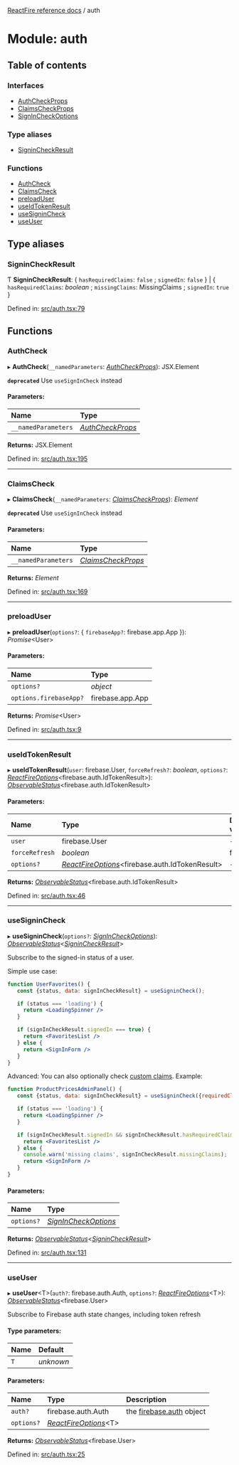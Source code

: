 [ReactFire reference docs](../README.md) / auth

# Module: auth

## Table of contents

### Interfaces

- [AuthCheckProps](../interfaces/auth.authcheckprops.md)
- [ClaimsCheckProps](../interfaces/auth.claimscheckprops.md)
- [SignInCheckOptions](../interfaces/auth.signincheckoptions.md)

### Type aliases

- [SigninCheckResult](auth.md#signincheckresult)

### Functions

- [AuthCheck](auth.md#authcheck)
- [ClaimsCheck](auth.md#claimscheck)
- [preloadUser](auth.md#preloaduser)
- [useIdTokenResult](auth.md#useidtokenresult)
- [useSigninCheck](auth.md#usesignincheck)
- [useUser](auth.md#useuser)

## Type aliases

### SigninCheckResult

Ƭ **SigninCheckResult**: { `hasRequiredClaims`: ``false`` ; `signedIn`: ``false``  } \| { `hasRequiredClaims`: *boolean* ; `missingClaims`: MissingClaims ; `signedIn`: ``true``  }

Defined in: [src/auth.tsx:79](https://github.com/FirebaseExtended/reactfire/blob/main/src/auth.tsx#L79)

## Functions

### AuthCheck

▸ **AuthCheck**(`__namedParameters`: [*AuthCheckProps*](../interfaces/auth.authcheckprops.md)): JSX.Element

**`deprecated`** Use `useSignInCheck` instead

#### Parameters:

| Name | Type |
| :------ | :------ |
| `__namedParameters` | [*AuthCheckProps*](../interfaces/auth.authcheckprops.md) |

**Returns:** JSX.Element

Defined in: [src/auth.tsx:195](https://github.com/FirebaseExtended/reactfire/blob/main/src/auth.tsx#L195)

___

### ClaimsCheck

▸ **ClaimsCheck**(`__namedParameters`: [*ClaimsCheckProps*](../interfaces/auth.claimscheckprops.md)): *Element*

**`deprecated`** Use `useSignInCheck` instead

#### Parameters:

| Name | Type |
| :------ | :------ |
| `__namedParameters` | [*ClaimsCheckProps*](../interfaces/auth.claimscheckprops.md) |

**Returns:** *Element*

Defined in: [src/auth.tsx:169](https://github.com/FirebaseExtended/reactfire/blob/main/src/auth.tsx#L169)

___

### preloadUser

▸ **preloadUser**(`options?`: { `firebaseApp?`: firebase.app.App  }): *Promise*<User\>

#### Parameters:

| Name | Type |
| :------ | :------ |
| `options?` | *object* |
| `options.firebaseApp?` | firebase.app.App |

**Returns:** *Promise*<User\>

Defined in: [src/auth.tsx:9](https://github.com/FirebaseExtended/reactfire/blob/main/src/auth.tsx#L9)

___

### useIdTokenResult

▸ **useIdTokenResult**(`user`: firebase.User, `forceRefresh?`: *boolean*, `options?`: [*ReactFireOptions*](../interfaces/index.reactfireoptions.md)<firebase.auth.IdTokenResult\>): [*ObservableStatus*](../interfaces/useobservable.observablestatus.md)<firebase.auth.IdTokenResult\>

#### Parameters:

| Name | Type | Default value |
| :------ | :------ | :------ |
| `user` | firebase.User | - |
| `forceRefresh` | *boolean* | false |
| `options?` | [*ReactFireOptions*](../interfaces/index.reactfireoptions.md)<firebase.auth.IdTokenResult\> | - |

**Returns:** [*ObservableStatus*](../interfaces/useobservable.observablestatus.md)<firebase.auth.IdTokenResult\>

Defined in: [src/auth.tsx:46](https://github.com/FirebaseExtended/reactfire/blob/main/src/auth.tsx#L46)

___

### useSigninCheck

▸ **useSigninCheck**(`options?`: [*SignInCheckOptions*](../interfaces/auth.signincheckoptions.md)): [*ObservableStatus*](../interfaces/useobservable.observablestatus.md)<[*SigninCheckResult*](auth.md#signincheckresult)\>

Subscribe to the signed-in status of a user.

Simple use case:

```jsx
function UserFavorites() {
   const {status, data: signInCheckResult} = useSigninCheck();

   if (status === 'loading') {
     return <LoadingSpinner />
   }

   if (signInCheckResult.signedIn === true) {
     return <FavoritesList />
   } else {
     return <SignInForm />
   }
}
```

Advanced: You can also optionally check [custom claims](https://firebase.google.com/docs/auth/admin/custom-claims). Example:

```jsx
function ProductPricesAdminPanel() {
   const {status, data: signInCheckResult} = useSigninCheck({requiredClaims: {admin: true, canModifyPrices: true}});

   if (status === 'loading') {
     return <LoadingSpinner />
   }

   if (signInCheckResult.signedIn && signInCheckResult.hasRequiredClaims) {
     return <FavoritesList />
   } else {
     console.warn('missing claims', signInCheckResult.missingClaims);
     return <SignInForm />
   }
}
```

#### Parameters:

| Name | Type |
| :------ | :------ |
| `options?` | [*SignInCheckOptions*](../interfaces/auth.signincheckoptions.md) |

**Returns:** [*ObservableStatus*](../interfaces/useobservable.observablestatus.md)<[*SigninCheckResult*](auth.md#signincheckresult)\>

Defined in: [src/auth.tsx:131](https://github.com/FirebaseExtended/reactfire/blob/main/src/auth.tsx#L131)

___

### useUser

▸ **useUser**<T\>(`auth?`: firebase.auth.Auth, `options?`: [*ReactFireOptions*](../interfaces/index.reactfireoptions.md)<T\>): [*ObservableStatus*](../interfaces/useobservable.observablestatus.md)<firebase.User\>

Subscribe to Firebase auth state changes, including token refresh

#### Type parameters:

| Name | Default |
| :------ | :------ |
| `T` | *unknown* |

#### Parameters:

| Name | Type | Description |
| :------ | :------ | :------ |
| `auth?` | firebase.auth.Auth | the [firebase.auth](https://firebase.google.com/docs/reference/js/firebase.auth) object |
| `options?` | [*ReactFireOptions*](../interfaces/index.reactfireoptions.md)<T\> |  |

**Returns:** [*ObservableStatus*](../interfaces/useobservable.observablestatus.md)<firebase.User\>

Defined in: [src/auth.tsx:25](https://github.com/FirebaseExtended/reactfire/blob/main/src/auth.tsx#L25)
